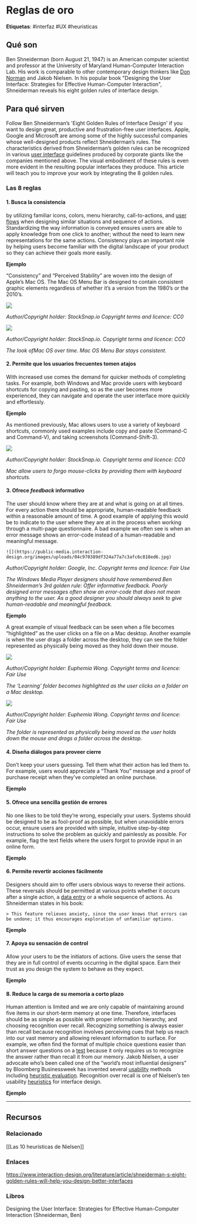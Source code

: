 # Reglas de oro

**Etiquetas**: #interfaz #UX #heuristicas

## Qué son
Ben Shneiderman (born August 21, 1947) is an American computer scientist and professor at the University of Maryland Human-Computer Interaction Lab. His work is comparable to other contemporary design thinkers like [Don Norman](https://www.interaction-design.org/literature/topics/don-norman) and Jakob Nielsen. In his popular book "Designing the User Interface: Strategies for Effective Human-Computer Interaction", Shneiderman reveals his eight golden rules of interface design.

## Para qué sirven

Follow Ben Shneiderman’s 'Eight Golden Rules of Interface Design' if you want to design great, productive and frustration-free user interfaces. Apple, Google and Microsoft are among some of the highly successful companies whose well-designed products reflect Shneiderman’s rules. The characteristics derived from Shneiderman’s golden rules can be recognized in various [user interface](https://www.interaction-design.org/literature/topics/ui-design) guidelines produced by corporate giants like the companies mentioned above. The visual embodiment of these rules is even more evident in the resulting popular interfaces they produce. This article will teach you to improve your work by integrating the 8 golden rules.

### Las 8 reglas

#### 1. Busca la consistencia

by utilizing familiar icons, colors, menu hierarchy, call-to-actions, and [user flows](https://www.interaction-design.org/literature/topics/user-flows) when designing similar situations and sequence of actions. Standardizing the way information is conveyed ensures users are able to apply knowledge from one click to another; without the need to learn new representations for the same actions. Consistency plays an important role by helping users become familiar with the digital landscape of your product so they can achieve their goals more easily.

&#x20;**Ejemplo**

“Consistency” and “Perceived Stability” are woven into the design of Apple’s Mac OS. The Mac OS Menu Bar is designed to contain consistent graphic elements regardless of whether it’s a version from the 1980’s or the 2010’s.

![](https://public-media.interaction-design.org/images/uploads/6e453040a81c3afcbbc711d88a1c12cd.jpg)

_Author/Copyright holder: StockSnap.io Copyright terms and licence: CC0_

![](https://public-media.interaction-design.org/images/uploads/e20db7647a137e702d2f4c9052bac8a7.jpg)

_Author/Copyright holder: StockSnap.io. Copyright terms and licence: CC0_

_The look ofMac OS over time. Mac OS Menu Bar stays consistent._

#### 2. Permite que los usuarios frecuentes tomen atajos

With increased use comes the demand for quicker methods of completing tasks. For example, both Windows and Mac provide users with keyboard shortcuts for copying and pasting, so as the user becomes more experienced, they can navigate and operate the user interface more quickly and effortlessly.

&#x20;**Ejemplo**

As mentioned previously, Mac allows users to use a variety of keyboard shortcuts, commonly used examples include copy and paste (Command-C and Command-V), and taking screenshots (Command-Shift-3).

![](https://public-media.interaction-design.org/images/uploads/752ff6248e8964d27fbf793172ec7054.jpg)

_Author/Copyright holder: StockSnap.io. Copyright terms and licence: CC0_

_Mac allow users to forgo mouse-clicks by providing them with keyboard shortcuts._

#### 3. Ofrece _feedback_ informativo

The user should know where they are at and what is going on at all times. For every action there should be appropriate, human-readable feedback within a reasonable amount of time. A good example of applying this would be to indicate to the user where they are at in the process when working through a multi-page questionnaire. A bad example we often see is when an error message shows an error-code instead of a human-readable and meaningful message.

```
![](https://public-media.interaction-design.org/images/uploads/04c970389df324a77a7c3afc6c818ed6.jpg)
```

_Author/Copyright holder: Google, Inc. Copyright terms and licence: Fair Use_

_The Windows Media Player designers should have remembered Ben Shneiderman’s 3rd golden rule: Offer informative feedback. Poorly designed error messages often show an error-code that does not mean anything to the user. As a good designer you should always seek to give human-readable and meaningful feedback._

&#x20;**Ejemplo**

A great example of visual feedback can be seen when a file becomes “highlighted” as the user clicks on a file on a Mac desktop. Another example is when the user drags a folder across the desktop, they can see the folder represented as physically being moved as they hold down their mouse.

![](https://public-media.interaction-design.org/images/uploads/622bb769e26f82a31df68486d0c70b02.jpg)

_Author/Copyright holder: Euphemia Wong. Copyright terms and licence: Fair Use_

_The ‘Learning’ folder becomes highlighted as the user clicks on a folder on a Mac desktop._

![](https://public-media.interaction-design.org/images/uploads/c8f9592f66e433a13c5e2b5cb1072f26.jpg)

_Author/Copyright holder: Euphemia Wong. Copyright terms and licence: Fair Use_

_The folder is represented as physically being moved as the user holds down the mouse and drags a folder across the desktop._

#### 4. Diseña diálogos para proveer cierre

Don’t keep your users guessing. Tell them what their action has led them to. For example, users would appreciate a “Thank You” message and a proof of purchase receipt when they’ve completed an online purchase.

&#x20;**Ejemplo**

#### 5. Ofrece una sencilla gestión de errores

No one likes to be told they’re wrong, especially your users. Systems should be designed to be as fool-proof as possible, but when unavoidable errors occur, ensure users are provided with simple, intuitive step-by-step instructions to solve the problem as quickly and painlessly as possible. For example, flag the text fields where the users forgot to provide input in an online form.

&#x20;**Ejemplo**

#### 6. Permite revertir acciones fácilmente

Designers should aim to offer users obvious ways to reverse their actions. These reversals should be permitted at various points whether it occurs after a single action, a [data entry](https://www.interaction-design.org/literature/topics/data-entry) or a whole sequence of actions. As Shneiderman states in his book:

```
> This feature relieves anxiety, since the user knows that errors can be undone; it thus encourages exploration of unfamiliar options.
```

&#x20;**Ejemplo**

#### 7. Apoya su sensación de control

Allow your users to be the initiators of actions. Give users the sense that they are in full control of events occurring in the digital space. Earn their trust as you design the system to behave as they expect.

&#x20;**Ejemplo**

#### 8. Reduce la carga de su memoria a corto plazo

Human attention is limited and we are only capable of maintaining around five items in our short-term memory at one time. Therefore, interfaces should be as simple as possible with proper information hierarchy, and choosing recognition over recall. Recognizing something is always easier than recall because recognition involves perceiving cues that help us reach into our vast memory and allowing relevant information to surface. For example, we often find the format of multiple choice questions easier than short answer questions on a [test](https://www.interaction-design.org/literature/topics/test) because it only requires us to recognize the answer rather than recall it from our memory. Jakob Nielsen, a user advocate who’s been called one of the “world’s most influential designers” by Bloomberg Businessweek has invented several [usability](https://www.interaction-design.org/literature/topics/usability) methods including [heuristic evaluation](https://www.interaction-design.org/literature/topics/heuristic-evaluation). Recognition over recall is one of Nielsen’s ten usability [heuristics](https://www.interaction-design.org/literature/topics/heuristics) for interface design.

&#x20;**Ejemplo**

***

## Recursos

### Relacionado

\[\[Las 10 heurísticas de Nielsen]]

### Enlaces

https://www.interaction-design.org/literature/article/shneiderman-s-eight-golden-rules-will-help-you-design-better-interfaces

### Libros

Designing the User Interface: Strategies for Effective Human-Computer Interaction (Shneiderman, Ben)
